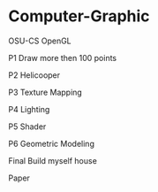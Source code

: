 # Computer-Graphic
OSU-CS
OpenGL

P1 Draw more then 100 points

P2 Helicooper

P3 Texture Mapping

P4 Lighting 

P5 Shader

P6 Geometric Modeling

Final Build myself house

Paper 
